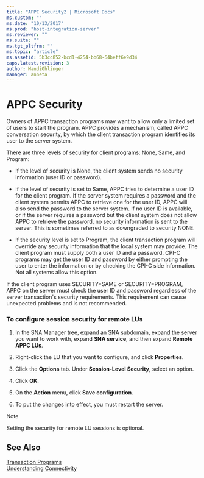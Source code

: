 ```yaml
---
title: "APPC Security2 | Microsoft Docs"
ms.custom: ""
ms.date: "10/13/2017"
ms.prod: "host-integration-server"
ms.reviewer: ""
ms.suite: ""
ms.tgt_pltfrm: ""
ms.topic: "article"
ms.assetid: 5b3cc852-bcd1-4254-bb68-64beff6e9d34
caps.latest.revision: 3
author: MandiOhlinger
manager: anneta
---
```

# APPC Security
Owners of APPC transaction programs may want to allow only a limited set of users to start the program. APPC provides a mechanism, called APPC conversation security, by which the client transaction program identifies its user to the server system.  
  
 There are three levels of security for client programs: None, Same, and Program:  
  
-   If the level of security is None, the client system sends no security information (user ID or password).  
  
-   If the level of security is set to Same, APPC tries to determine a user ID for the client program. If the server system requires a password and the client system permits APPC to retrieve one for the user ID, APPC will also send the password to the server system. If no user ID is available, or if the server requires a password but the client system does not allow APPC to retrieve the password, no security information is sent to the server. This is sometimes referred to as downgraded to security NONE.  
  
-   If the security level is set to Program, the client transaction program will override any security information that the local system may provide. The client program must supply both a user ID and a password. CPI-C programs may get the user ID and password by either prompting the user to enter the information or by checking the CPI-C side information. Not all systems allow this option.  
  
 If the client program uses SECURITY=SAME or SECURITY=PROGRAM, APPC on the server must check the user ID and password regardless of the server transaction's security requirements. This requirement can cause unexpected problems and is not recommended.  
  
### To configure session security for remote LUs  
  
1.  In the SNA Manager tree, expand an SNA subdomain, expand the server you want to work with, expand **SNA service**, and then expand **Remote APPC LUs**.  
  
2.  Right-click the LU that you want to configure, and click **Properties**.  
  
3.  Click the **Options** tab. Under **Session-Level Security**, select an option.  
  
4.  Click **OK**.  
  
5.  On the **Action** menu, click **Save configuration**.  
  
6.  To put the changes into effect, you must restart the server.  
  
> [!NOTE]
>  Setting the security for remote LU sessions is optional.  
  
## See Also  
 [Transaction Programs](../core/transaction-programs.md)   
 [Understanding Connectivity](../core/understanding-connectivity.md)
